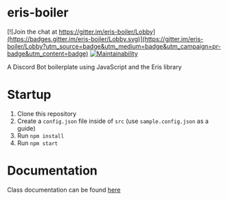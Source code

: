 # eris-boiler

[![Join the chat at https://gitter.im/eris-boiler/Lobby](https://badges.gitter.im/eris-boiler/Lobby.svg)](https://gitter.im/eris-boiler/Lobby?utm_source=badge&utm_medium=badge&utm_campaign=pr-badge&utm_content=badge) [![Maintainability](https://api.codeclimate.com/v1/badges/586014eefb135a4c51a1/maintainability)](https://codeclimate.com/github/alex-taxiera/eris-boiler/maintainability)

A Discord Bot boilerplate using JavaScript and the Eris library
# Startup
1. Clone this repository
2. Create a `config.json` file inside of `src` (use `sample.config.json` as a guide)
3. Run `npm install`
4. Run `npm start`

# Documentation
Class documentation can be found [here](https://alex-taxiera.github.io/eris-boiler/)
